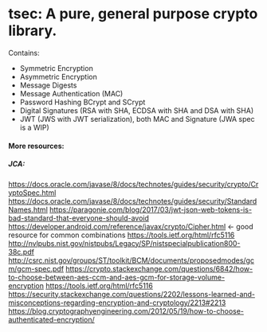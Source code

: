 # tsec: A pure, general purpose crypto library.

Contains:
- Symmetric Encryption
- Asymmetric Encryption
- Message Digests
- Message Authentication (MAC)
- Password Hashing BCrypt and SCrypt
- Digital Signatures (RSA with SHA, ECDSA with SHA and DSA with SHA)
- JWT (JWS with JWT serialization), both MAC and Signature (JWA spec is a WIP)


#### More resources:
##### JCA: 

 https://docs.oracle.com/javase/8/docs/technotes/guides/security/crypto/CryptoSpec.html
 https://docs.oracle.com/javase/8/docs/technotes/guides/security/StandardNames.html
 https://paragonie.com/blog/2017/03/jwt-json-web-tokens-is-bad-standard-that-everyone-should-avoid
 https://developer.android.com/reference/javax/crypto/Cipher.html <- good resource for common combinations
 https://tools.ietf.org/html/rfc5116
 http://nvlpubs.nist.gov/nistpubs/Legacy/SP/nistspecialpublication800-38c.pdf
 http://csrc.nist.gov/groups/ST/toolkit/BCM/documents/proposedmodes/gcm/gcm-spec.pdf
 https://crypto.stackexchange.com/questions/6842/how-to-choose-between-aes-ccm-and-aes-gcm-for-storage-volume-encryption
 https://tools.ietf.org/html/rfc5116
 https://security.stackexchange.com/questions/2202/lessons-learned-and-misconceptions-regarding-encryption-and-cryptology/2213#2213
 https://blog.cryptographyengineering.com/2012/05/19/how-to-choose-authenticated-encryption/